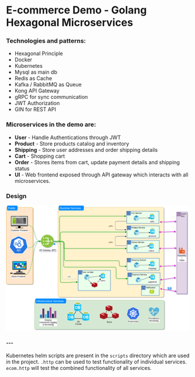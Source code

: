 # E-commerce Demo - Golang Hexagonal Microservices

### Technologies and patterns:

- Hexagonal Principle
- Docker
- Kubernetes
- Mysql as main db
- Redis as Cache
- Kafka / RabbitMQ as Queue
- Kong API Gateway
- gRPC for sync communication
- JWT Authorization
- GIN for REST API

### Microservices in the demo are:

- **User** - Handle Authentications through JWT
- **Product** - Store products catalog and inventory
- **Shipping** - Store user addresses and order shipping details
- **Cart** - Shopping cart
- **Order** - Stores items from cart, update payment details and shipping status
- **UI** - Web frontend exposed through API gateway which interacts with all microservices.

### Design

![alt text](https://raw.githubusercontent.com/reoxey/microservices/master/img/ms.png)

#### ---

Kubernetes helm scripts are present in the `scripts` directory which are used in the project.
`.http` can be used to test functionality of individual services. `ecom.http` will test the combined functionality of
all services.
